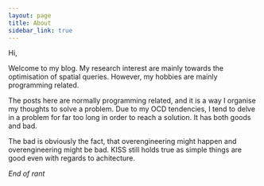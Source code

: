 ```yaml
---
layout: page
title: About
sidebar_link: true
---
```


Hi,

Welcome to my blog. My research interest are mainly towards the optimisation of spatial queries. However, my hobbies are mainly programming related. 

The posts here are normally programming related, and it is a way I organise my thoughts to solve a problem. Due to my OCD tendencies, I tend to delve in a problem for far too long in order to reach a solution. It has both goods and bad. 

The bad is obviously the fact, that overengineering might happen and overengineering might be bad. KISS still holds true as simple things are good even with regards to achitecture. 

*End of rant*